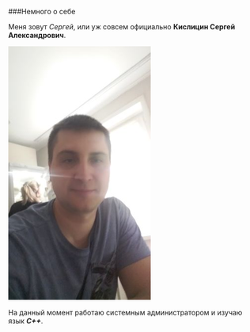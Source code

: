 ###Немного о себе

Меня зовут _Сергей_, или уж совсем официально **Кислицин Сергей Александрович**.
 
![Выгляжу как-то так :)](https://github.com/KislitsinSA/My_1_Site/blob/main/foto/Litlfoto.jpg)

На данный момент работаю системным администратором и изучаю язык ***С++***.
